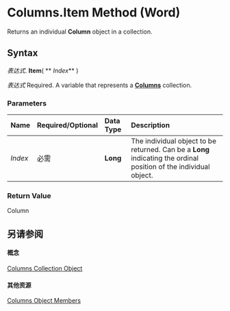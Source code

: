 
# Columns.Item Method (Word)

Returns an individual  **Column** object in a collection.


## Syntax

 _表达式_. **Item**( ** _Index_** )

 _表达式_ Required. A variable that represents a **[Columns](7c2d1353-cbc4-a162-83a1-6cac1300266f.md)** collection.


### Parameters



|**Name**|**Required/Optional**|**Data Type**|**Description**|
|:-----|:-----|:-----|:-----|
| _Index_|必需|**Long**|The individual object to be returned. Can be a  **Long** indicating the ordinal position of the individual object.|

### Return Value

Column


## 另请参阅


#### 概念


[Columns Collection Object](7c2d1353-cbc4-a162-83a1-6cac1300266f.md)
#### 其他资源


[Columns Object Members](http://msdn.microsoft.com/library/0c588082-0571-6261-e15f-12c0f076052f%28Office.15%29.aspx)